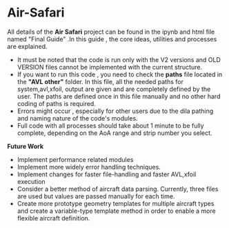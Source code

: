 # Air-Safari
 All details of the **Air Safari** project can be found in the ipynb and html file named "Final Guide" .In this guide , the core ideas, utilities and processes are explained. 

*  It must be noted that the code is run only with the V2 versions and  OLD VERSION files cannot be implemented with the current structure. 
*  If you want to run this code , you need to check the **paths** file located in the **"AVL other"** folder. In this file, all the needed paths for system,avl,xfoil, output are given and are completely defined by the user. The paths are defined once in this file manually and no other hard coding of paths is required.
*  Errors might occur , especially for other users due to the dila pathing and naming nature of the code's modules.
* Full code with all processes should take about 1 minute to be fully complete, depending on the AoA range and strip number you select.

**Future Work** 
* Implement performance related modules
* Implement more widely error handling techniques.
* Implement changes for faster file-handling and faster AVL,xfoil execution
* Consider a better method of aircraft data parsing. Currently, three files are used but values are passed manually for each time.
* Create more prototype geometry templates for multiple aircraft types and create a variable-type template method in order to enable a more flexible aircraft definition.
  

